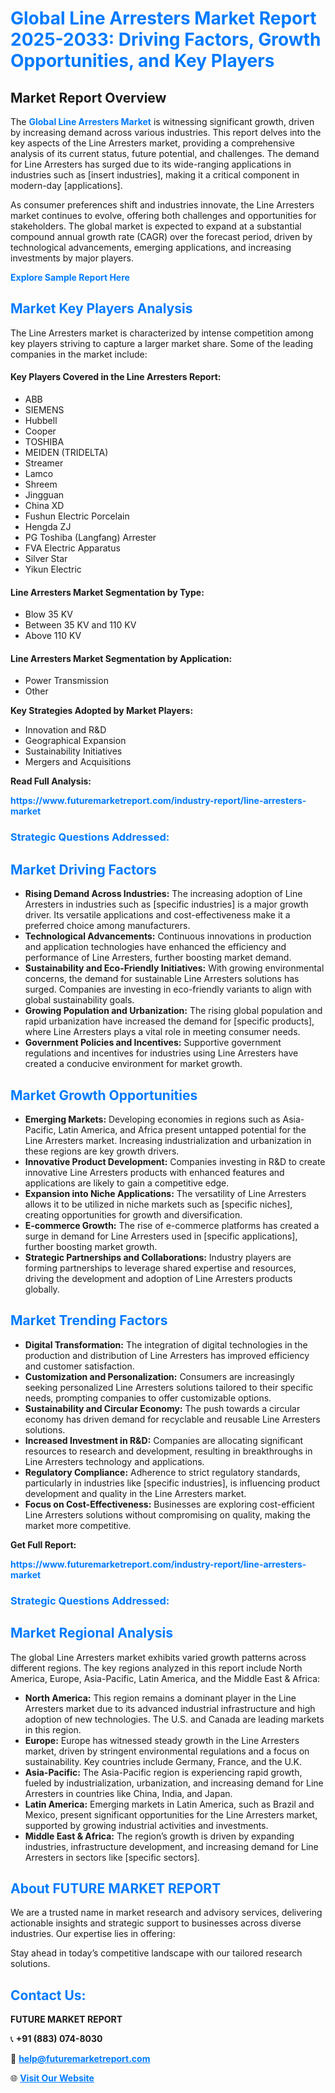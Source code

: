 <h1 style="color: #007BFF;">Global Line Arresters Market Report 2025-2033: Driving Factors, Growth Opportunities, and Key Players</h1>

<section id="overview">
<h2>Market Report Overview</h2>
<p>The <a href="https://www.futuremarketreport.com/industry-report/line-arresters-market" style="color: #007BFF; text-decoration: none;"><strong>Global Line Arresters Market</strong></a> is witnessing significant growth, driven by increasing demand across various industries. This report delves into the key aspects of the Line Arresters market, providing a comprehensive analysis of its current status, future potential, and challenges. The demand for Line Arresters has surged due to its wide-ranging applications in industries such as [insert industries], making it a critical component in modern-day [applications].</p>
<p>As consumer preferences shift and industries innovate, the Line Arresters market continues to evolve, offering both challenges and opportunities for stakeholders. The global market is expected to expand at a substantial compound annual growth rate (CAGR) over the forecast period, driven by technological advancements, emerging applications, and increasing investments by major players.</p>
</section>

<section id="overview">
<p><a href="https://www.futuremarketreport.com/request-sample/reportId=46479" style="color: #007BFF; text-decoration: none;"><strong>Explore Sample Report Here</strong></a></p>
</section>

<section id="key-players">
<h2 style="color: #007BFF;">Market Key Players Analysis</h2>
<p>The Line Arresters market is characterized by intense competition among key players striving to capture a larger market share. Some of the leading companies in the market include:</p>
<h4>Key Players Covered in the Line Arresters Report:</h4>
<ul><li>ABB</li><li>SIEMENS</li><li>Hubbell</li><li>Cooper</li><li>TOSHIBA</li><li>MEIDEN (TRIDELTA)</li><li>Streamer</li><li>Lamco</li><li>Shreem</li><li>Jingguan</li><li>China XD</li><li>Fushun Electric Porcelain</li><li>Hengda ZJ</li><li>PG Toshiba (Langfang) Arrester</li><li>FVA Electric Apparatus</li><li>Silver Star</li><li>Yikun Electric</li></ul>
<h4>Line Arresters Market Segmentation by Type:</h4>
<ul><li>Blow 35 KV</li><li>Between 35 KV and 110 KV</li><li>Above 110 KV</li></ul>

<h4>Line Arresters Market Segmentation by Application:</h4>
<ul><li>Power Transmission</li><li>Other</li></ul>
<p><strong>Key Strategies Adopted by Market Players:</strong></p>
<ul>
<li>Innovation and R&D</li>
<li>Geographical Expansion</li>
<li>Sustainability Initiatives</li>
<li>Mergers and Acquisitions</li>
</ul>
</section>

<section>
<p><strong>Read Full Analysis: </strong></p><a href="https://www.futuremarketreport.com/industry-report/line-arresters-market" style="color: #007BFF; text-decoration: none;"><strong>https://www.futuremarketreport.com/industry-report/line-arresters-market</strong></a>
<h3 style="color: #007BFF;">Strategic Questions Addressed:</h3>
</section>

<section id="driving-factors">
<h2 style="color: #007BFF;">Market Driving Factors</h2>
<ul>
<li><strong>Rising Demand Across Industries:</strong> The increasing adoption of Line Arresters in industries such as [specific industries] is a major growth driver. Its versatile applications and cost-effectiveness make it a preferred choice among manufacturers.</li>
<li><strong>Technological Advancements:</strong> Continuous innovations in production and application technologies have enhanced the efficiency and performance of Line Arresters, further boosting market demand.</li>
<li><strong>Sustainability and Eco-Friendly Initiatives:</strong> With growing environmental concerns, the demand for sustainable Line Arresters solutions has surged. Companies are investing in eco-friendly variants to align with global sustainability goals.</li>
<li><strong>Growing Population and Urbanization:</strong> The rising global population and rapid urbanization have increased the demand for [specific products], where Line Arresters plays a vital role in meeting consumer needs.</li>
<li><strong>Government Policies and Incentives:</strong> Supportive government regulations and incentives for industries using Line Arresters have created a conducive environment for market growth.</li>
</ul>
</section>

<section id="growth-opportunities">
<h2 style="color: #007BFF;">Market Growth Opportunities</h2>
<ul>
<li><strong>Emerging Markets:</strong> Developing economies in regions such as Asia-Pacific, Latin America, and Africa present untapped potential for the Line Arresters market. Increasing industrialization and urbanization in these regions are key growth drivers.</li>
<li><strong>Innovative Product Development:</strong> Companies investing in R&D to create innovative Line Arresters products with enhanced features and applications are likely to gain a competitive edge.</li>
<li><strong>Expansion into Niche Applications:</strong> The versatility of Line Arresters allows it to be utilized in niche markets such as [specific niches], creating opportunities for growth and diversification.</li>
<li><strong>E-commerce Growth:</strong> The rise of e-commerce platforms has created a surge in demand for Line Arresters used in [specific applications], further boosting market growth.</li>
<li><strong>Strategic Partnerships and Collaborations:</strong> Industry players are forming partnerships to leverage shared expertise and resources, driving the development and adoption of Line Arresters products globally.</li>
</ul>
</section>

<section id="trending-factors">
<h2 style="color: #007BFF;">Market Trending Factors</h2>
<ul>
<li><strong>Digital Transformation:</strong> The integration of digital technologies in the production and distribution of Line Arresters has improved efficiency and customer satisfaction.</li>
<li><strong>Customization and Personalization:</strong> Consumers are increasingly seeking personalized Line Arresters solutions tailored to their specific needs, prompting companies to offer customizable options.</li>
<li><strong>Sustainability and Circular Economy:</strong> The push towards a circular economy has driven demand for recyclable and reusable Line Arresters solutions.</li>
<li><strong>Increased Investment in R&D:</strong> Companies are allocating significant resources to research and development, resulting in breakthroughs in Line Arresters technology and applications.</li>
<li><strong>Regulatory Compliance:</strong> Adherence to strict regulatory standards, particularly in industries like [specific industries], is influencing product development and quality in the Line Arresters market.</li>
<li><strong>Focus on Cost-Effectiveness:</strong> Businesses are exploring cost-efficient Line Arresters solutions without compromising on quality, making the market more competitive.</li>
</ul>
</section>

<section>
<p><strong>Get Full Report: </strong></p><a href="https://www.futuremarketreport.com/industry-report/line-arresters-market" style="color: #007BFF; text-decoration: none;"><strong>https://www.futuremarketreport.com/industry-report/line-arresters-market</strong></a>
<h3 style="color: #007BFF;">Strategic Questions Addressed:</h3>
</section>


<section id="regional-analysis">
<h2 style="color: #007BFF;">Market Regional Analysis</h2>
<p>The global Line Arresters market exhibits varied growth patterns across different regions. The key regions analyzed in this report include North America, Europe, Asia-Pacific, Latin America, and the Middle East & Africa:</p>
<ul>
<li><strong>North America:</strong> This region remains a dominant player in the Line Arresters market due to its advanced industrial infrastructure and high adoption of new technologies. The U.S. and Canada are leading markets in this region.</li>
<li><strong>Europe:</strong> Europe has witnessed steady growth in the Line Arresters market, driven by stringent environmental regulations and a focus on sustainability. Key countries include Germany, France, and the U.K.</li>
<li><strong>Asia-Pacific:</strong> The Asia-Pacific region is experiencing rapid growth, fueled by industrialization, urbanization, and increasing demand for Line Arresters in countries like China, India, and Japan.</li>
<li><strong>Latin America:</strong> Emerging markets in Latin America, such as Brazil and Mexico, present significant opportunities for the Line Arresters market, supported by growing industrial activities and investments.</li>
<li><strong>Middle East & Africa:</strong> The region’s growth is driven by expanding industries, infrastructure development, and increasing demand for Line Arresters in sectors like [specific sectors].</li>
</ul>
</section>

<footer>
<h2 style="color: #007BFF;">About FUTURE MARKET REPORT</h2>
<p>We are a trusted name in market research and advisory services, delivering actionable insights and strategic support to businesses across diverse industries. Our expertise lies in offering:</p>

<p>Stay ahead in today’s competitive landscape with our tailored research solutions.</p>

<h2 style="color: #007BFF;">Contact Us:</h2>
<p><strong>FUTURE MARKET REPORT</strong></p>
<p>📞 <strong>+91 (883) 074-8030</strong></p>
<p>📧 <strong><a href="mailto:help@futuremarketreport.com" style="color: #007BFF;">help@futuremarketreport.com</a></strong></p>
<p>🌐 <strong><a href="https://www.futuremarketreport.com/" style="color: #007BFF;">Visit Our Website</a></strong></p>
</footer>